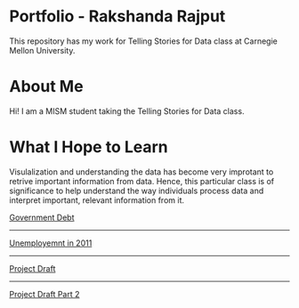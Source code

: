 # Portfolio - Rakshanda Rajput
This repository has my work for Telling Stories for Data class at Carnegie Mellon University.

# About Me
Hi! I am a MISM student taking the Telling Stories for Data class.

# What I Hope to Learn
Visulalization and understanding the data has become very improtant to retrive important information from data. Hence, this particular class is of significance to help understand the way individuals process data and interpret important, relevant information from it.


<a href="https://rakshandar.github.io/rrajput-portfolio/government-debt.html" title="Government Debt">Government Debt</a>


---


<a href="https://rakshandar.github.io/rrajput-portfolio/unemployment.html" title="Unemployemnt in 2011">Unemployemnt in 2011</a>


---


<a href="https://rakshandar.github.io/rrajput-portfolio/projectdraft" title="Project Draft">Project Draft</a>


---


<a href="https://rakshandar.github.io/rrajput-portfolio/projectdraft-2" title="Project Draft Part 2">Project Draft Part 2</a>
